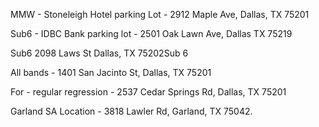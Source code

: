 MMW - Stoneleigh Hotel parking Lot - 2912 Maple Ave, Dallas, TX 75201

Sub6 - IDBC Bank parking lot - 2501 Oak Lawn Ave, Dallas TX 75219

Sub6 2098 Laws St Dallas, TX 75202Sub 6

All bands - 1401 San Jacinto St, Dallas, TX 75201

For - regular regression - 2537 Cedar Springs Rd, Dallas, TX 75201


Garland SA Location - 3818 Lawler Rd, Garland, TX 75042.
